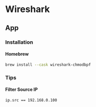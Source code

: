 # Wireshark

<!--
https://app.pluralsight.com/library/courses/getting-started-analyzing-network-traffic-wireshark/table-of-contents
-->

## App

### Installation

#### Homebrew

```sh
brew install --cask wireshark-chmodbpf
```

<!-- #### DMG

1. Open https://www.wireshark.org/download/osx/
2. Click Wireshark Latest Intel 64.dmg
3. Move Wireshark to Applications
4. Install ChmodBPF.pkg -->

### Tips

#### Filter Source IP

```sh
ip.src == 192.168.0.100
```
